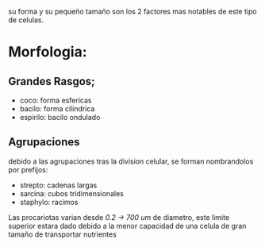 su forma y su pequeño tamaño son los 2 factores mas notables de este tipo de celulas.

# Morfologia:
## Grandes Rasgos;
- coco: forma esfericas
- bacilo: forma cilindrica
- espirilo: bacilo ondulado
## Agrupaciones
debido a las agrupaciones tras la division celular, se forman nombrandolos por prefijos:
- strepto: cadenas largas
- sarcina: cubos tridimensionales
- staphylo: racimos

Las procariotas varian desde *0.2 -> 700 um* de diametro, este limite superior estara dado debido a la menor capacidad de una celula de gran tamaño de transportar nutrientes 